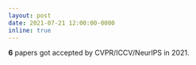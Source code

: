 ```yaml
---
layout: post
date: 2021-07-21 12:00:00-0000
inline: true
---
```


**6** papers got accepted by CVPR/ICCV/NeurIPS in 2021.
